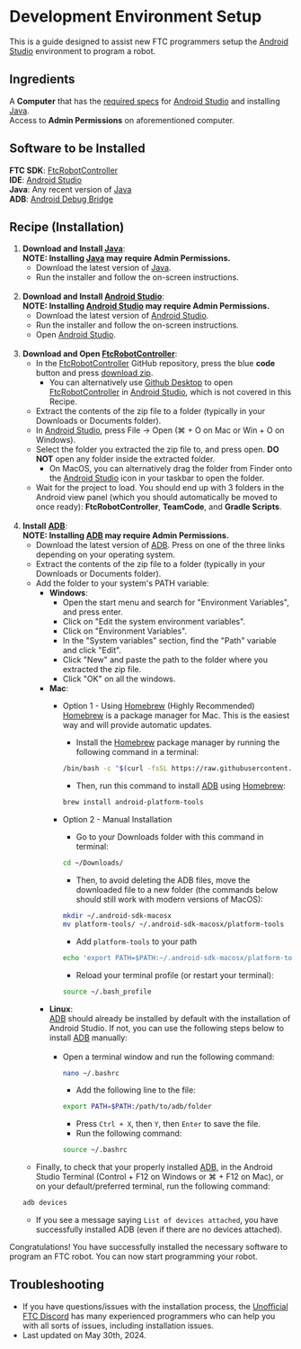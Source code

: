 # Development Environment Setup
This is a guide designed to assist new FTC programmers setup the [Android Studio](https://developer.android.com/studio/) environment to program a robot.
## Ingredients
A **Computer** that has the [required specs](https://developer.android.com/studio/install) for [Android Studio](https://developer.android.com/studio/) and installing [Java](https://www.oracle.com/java/technologies/downloads/). <br>
Access to **Admin Permissions** on aforementioned computer.<br>

## Software to be Installed
**FTC SDK**: [FtcRobotController](https://github.com/FIRST-Tech-Challenge/FtcRobotController)<br>
**IDE**: [Android Studio](https://developer.android.com/studio/)<br>
**Java**: Any recent version of [Java](https://www.oracle.com/java/technologies/downloads/)<br>
**ADB**: [Android Debug Bridge](https://developer.android.com/tools/releases/platform-tools)<br>

## Recipe (Installation)
1. **Download and Install [Java](https://www.oracle.com/java/technologies/downloads/)**:
   **<br>NOTE: Installing [Java](https://www.oracle.com/java/technologies/downloads/) may require Admin Permissions.**
    - Download the latest version of [Java](https://www.oracle.com/java/technologies/downloads/).
    - Run the installer and follow the on-screen instructions. <br>
      <br>
2. **Download and Install [Android Studio](https://developer.android.com/studio/)**:
 **<br>NOTE: Installing [Android Studio](https://developer.android.com/studio/) may require Admin Permissions.**
    - Download the latest version of [Android Studio](https://developer.android.com/studio/).
    - Run the installer and follow the on-screen instructions.
    - Open [Android Studio](https://developer.android.com/studio/). <br>
      <br>
3. **Download and Open [FtcRobotController](https://github.com/FIRST-Tech-Challenge/FtcRobotController)**:
    - In the [FtcRobotController](https://github.com/FIRST-Tech-Challenge/FtcRobotController) GitHub repository, press the blue **code** button and press [download zip](https://github.com/FIRST-Tech-Challenge/FtcRobotController/archive/refs/heads/master.zip). 
      - You can alternatively use [Github Desktop](https://desktop.github.com/) to open [FtcRobotController](https://github.com/FIRST-Tech-Challenge/FtcRobotController) in [Android Studio](https://developer.android.com/studio/), which is not covered in this Recipe.  
    - Extract the contents of the zip file to a folder (typically in your Downloads or Documents folder).
    - In [Android Studio](https://developer.android.com/studio/), press File &rarr; Open (⌘ + O on Mac or Win + O on Windows).
    - Select the folder you extracted the zip file to, and press open. **DO NOT** open any folder inside the extracted folder.
        - On MacOS, you can alternatively drag the folder from Finder onto the [Android Studio](https://developer.android.com/studio/) icon in your taskbar to open the folder.
    - Wait for the project to load. You should end up with 3 folders in the Android view panel (which you should automatically be moved to once ready): **FtcRobotController**, **TeamCode**, and **Gradle Scripts**. <br>
        <br>
4. **Install** [**ADB**](https://developer.android.com/studio/releases/platform-tools):
    **<br>NOTE: Installing [ADB](https://developer.android.com/studio/releases/platform-tools) may require Admin Permissions.**
    - Download the latest version of [ADB](https://developer.android.com/studio/releases/platform-tools).
    Press on one of the three links depending on your operating system.
    - Extract the contents of the zip file to a folder (typically in your Downloads or Documents folder).
    - Add the folder to your system's PATH variable:
        - **Windows**:
            - Open the start menu and search for "Environment Variables", and press enter.
            - Click on "Edit the system environment variables".
            - Click on "Environment Variables".
            - In the "System variables" section, find the "Path" variable and click "Edit".
            - Click "New" and paste the path to the folder where you extracted the zip file.
            - Click "OK" on all the windows.
        - **Mac**: <br>
          - Option 1 - Using [Homebrew](https://brew.sh/) (Highly Recommended) <br>
            [Homebrew](https://brew.sh/) is a package manager for Mac. This is the easiest way and will provide automatic updates.
            - Install the [Homebrew](https://brew.sh/) package manager by running the following command in a terminal:  
            ```bash
            /bin/bash -c "$(curl -fsSL https://raw.githubusercontent.com/Homebrew/install/master/install.sh)"
              ```
            
            - Then, run this command to install [ADB](https://developer.android.com/studio/releases/platform-tools) using [Homebrew](https://brew.sh/):
            ```bash
            brew install android-platform-tools
               ```
          - Option 2 - Manual Installation
            - Go to your Downloads folder with this command in terminal:
            ```bash
            cd ~/Downloads/
               ```
            - Then, to avoid deleting the ADB files, move the downloaded file to a new folder (the commands below should still work with modern versions of MacOS):
            ```bash
            mkdir ~/.android-sdk-macosx
            mv platform-tools/ ~/.android-sdk-macosx/platform-tools
              ```
            - Add `platform-tools` to your path
            ```bash
            echo 'export PATH=$PATH:~/.android-sdk-macosx/platform-tools/' >> ~/.bash_profile
              ```
            - Reload your terminal profile (or restart your terminal):
            ```bash
            source ~/.bash_profile
              ```
        - **Linux**: 
          <br>[ADB](https://developer.android.com/studio/releases/platform-tools) should already be installed by default with the installation of Android Studio. If not, you can use the following steps below to install [ADB](https://developer.android.com/studio/releases/platform-tools) manually:<br>
          <br>
          - Open a terminal window and run the following command:
            ```bash
            nano ~/.bashrc
            ```
            - Add the following line to the file:
            ```bash
            export PATH=$PATH:/path/to/adb/folder
            ```
            - Press `Ctrl + X`, then `Y`, then `Enter` to save the file.
            - Run the following command:
            ```bash
            source ~/.bashrc
            ```
    - Finally, to check that your properly installed [ADB](https://developer.android.com/studio/releases/platform-tools), in the Android Studio Terminal (Control + F12 on Windows or ⌘ + F12 on Mac), or on your default/preferred terminal, run the following command:
    ```bash
    adb devices
    ```
    - If you see a message saying `List of devices attached`, you have successfully installed ADB (even if there are no devices attached).

Congratulations! You have successfully installed the necessary software to program an FTC robot. You can now start programming your robot.

## Troubleshooting
- If you have questions/issues with the installation process, the [Unofficial FTC Discord](https://discord.gg/first-tech-challenge) has many experienced programmers who can help you with all sorts of issues, including installation issues.
- Last updated on May 30th, 2024.